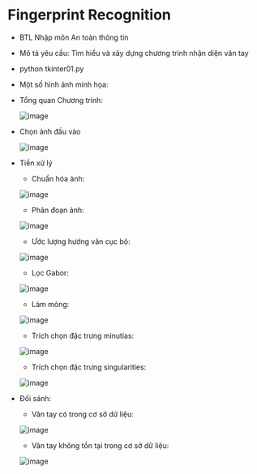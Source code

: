 # Fingerprint Recognition
* BTL Nhập môn An toàn thông tin
* Mô tả yêu cầu: Tìm hiểu và xây dựng chương trình nhận diện vân tay

* python tkinter01.py


* Một số hình ảnh minh họa:
 
- Tổng quan Chương trình:

  ![image](https://user-images.githubusercontent.com/62825098/119702224-69cb7e80-be7f-11eb-8f45-b7048f9653b2.png)

- Chọn ảnh đầu vào
  
  ![image](https://user-images.githubusercontent.com/62825098/119702233-6cc66f00-be7f-11eb-8039-2df1857b0eb5.png)

- Tiền xử lý
  + Chuẩn hóa ảnh:
  
  ![image](https://user-images.githubusercontent.com/62825098/119702245-718b2300-be7f-11eb-9e9a-bf4dceb0f8a7.png)

  + Phân đoạn ảnh:
  
  ![image](https://user-images.githubusercontent.com/62825098/119702292-810a6c00-be7f-11eb-8fec-38e978ceb601.png)

  + Ước lượng hướng vân cục bộ:
  
  ![image](https://user-images.githubusercontent.com/62825098/119702327-89fb3d80-be7f-11eb-8a4c-5b1f630323d7.png)

  + Lọc Gabor:
  
  ![image](https://user-images.githubusercontent.com/62825098/119702353-9089b500-be7f-11eb-920f-aecae9066931.png)

  + Làm mỏng:
  
  ![image](https://user-images.githubusercontent.com/62825098/119702378-97b0c300-be7f-11eb-919b-e5db52f714a6.png)

  + Trích chọn đặc trưng minutias:
  
  ![image](https://user-images.githubusercontent.com/62825098/119702394-9da6a400-be7f-11eb-9c45-c986c94d31dc.png)

  + Trích chọn đặc trưng singularities:
 
  ![image](https://user-images.githubusercontent.com/62825098/119702420-a4351b80-be7f-11eb-9a1d-44f1fcb2be9e.png)


- Đối sánh: 
  + Vân tay có trong cơ sở dữ liệu:
 
  ![image](https://user-images.githubusercontent.com/62825098/119704087-73ee7c80-be81-11eb-847e-6f11a8ead93f.png)
  
  + Vân tay không tồn tại trong cơ sở dữ liệu:
  
  ![image](https://user-images.githubusercontent.com/62825098/119702574-cd55ac00-be7f-11eb-92a9-adf478985f6e.png)

